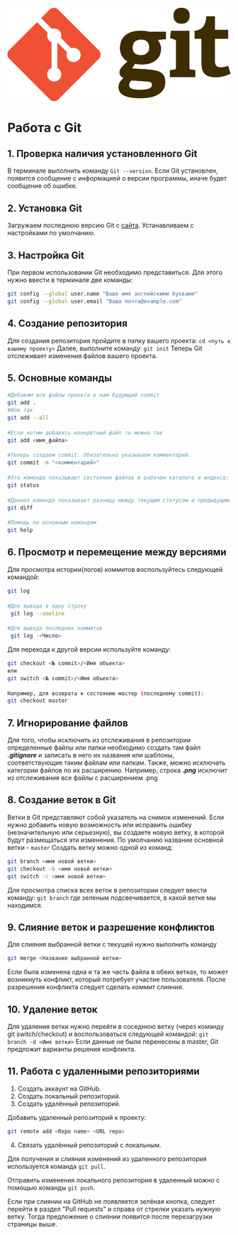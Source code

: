 ![Logo](Git-Logo-2Color.png)
# Работа с Git
## 1. Проверка наличия установленного Git
В терминале выполнить команду `Git --version`. Если Git установлен, появится сообщение с информацией о версии программы, иначе будет сообщение об ошибке.
## 2. Установка Git
Загружаем последнюю версию Git с [сайта](https://git-scm.com/downloads). Устанавливаем с настройками по умолчанию.
## 3. Настройка Git
При первом использовании Git необходимо представиться. Для этого нужно ввести в терминале две команды:
```Bash
git config --global user.name "Ваше имя английскими буквами"
git config --global user.email "Ваша почта@example.com"
```
## 4. Создание репозитория
Для создания репозитория пройдите в папку вашего проекта:
`cd <путь к вашему проекту>`
Далее, выполните команду:
`git init`
Теперь Git отслеживает изменения файлов вашего проекта.
## 5. Основные команды
```Bash
#Добавим все файлы проекта в нам будующий commit
git add .
#Или так
git add --all

#Если хотим добавить конкретный файл то можно так
git add <имя_файла>

#Теперь создаем commit. Обязательно указываем комментарий.
git commit -m "<комментарий>"

#Эта команда показывает состояния файлов в рабочем каталоге и индексе: какие файлы изменены, но не добавлены в индекс; какие ожидают коммита в индексе
git status

#Данная команда показывает разницу между текущим статусом и предыдущим сохранением
git diff

#Помощь по основным командам
git help
```
## 6. Просмотр и перемещение между версиями
Для просмотра истории(логов) коммитов воспользуйтесь следующей командой:
```Bash
git log

#Для вывода в одну строку
 git log --oneline

#Для вывода последних коммитов
 git log -<Число>
```
Для перехода к другой версии используйте команду:
```Bash
git checkout <№ commit>/<Имя объекта>
или
git switch <№ commit>/<Имя объекта>

Например, для возврата к состоянию мастер (последнему commit):
git checkout master
```
## 7. Игнорирование файлов
Для того, чтобы исключить из отслеживания в репозитории определенные файлы или папки необходимо создать там файл ***.gitignore*** и записать в него их названия или шаблоны, соответствующие таким файлам или папкам.
Также, можно исключать категории файлов по их расширению. Например, строка ***.png*** исключит из отслеживания все файлы с расширением .png
## 8. Создание веток в Git
Ветки в Git представляют собой указатель на снимок изменений. Если нужно добавить новую возможность или исправить ошибку (незначительную или серьезную), вы создаете новую ветку, в которой будут размещаться эти изменения.
По умолчанию название основной ветки - `master`
Создать ветку можно одной из команд:
```Bash
git branch <имя новой ветки>
git checkout -b <имя новой ветки>
git switch -c <имя новой ветки>
```
Для просмотра списка всех веток в репозитории следует ввести команду:
`git branch`
где зеленым подсвечивается, в какой ветке мы находимся.

## 9. Слияние веток и разрешение конфликтов
Для слияния выбранной ветки с текущей нужно выполнить команду
```Bash
git merge <Название выбранной ветки>
```
Если была изменена одна и та же часть файла в обеих ветках, то может возникнуть конфликт, который потребует участие пользователя.
После разрешения конфликта следует сделать коммит слияния.

## 10. Удаление веток
Для удаления ветки нужно перейти в соседнюю ветку (через команду git switch/checkout) и воспользоваться следующей командой:
`git branch -d <Имя ветки>`
Если данные не были перенесены в master, Git предложит варианты решения конфликта.

## 11. Работа с удаленными репозиториями

1. Создать аккаунт на GitHub.
2. Создать локальный репозиторий.
3. Создать удалённый репозиторий.

Добавить удаленный репозиторий к проекту:
```Bash
git remote add <Repo name> <URL repo>
```

4. Связать удалённый репозиторий с локальным.

Для получения и слияния изменений из удаленного репозитория используется команда `git pull`.

Отправить изменения локального репозитория в удаленный можно с помощью команды `git push`.

Если при слиянии на GitHub не появляется зелёная кнопка, следует перейти в раздел "Pull requests" и справа от стрелки указать нужную ветку. Тогда предложение о слиянии появится после перезагрузки страницы выше.
